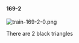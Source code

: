 #### 169-2
![train-169-2-0.png](https://github.com/lil-lab/nlvr/raw/master/nlvr/train/images/53/train-169-2-0.png "train-169-2-0.png")

There are 2 black triangles
